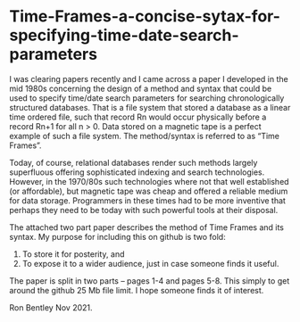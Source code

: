 # Time-Frames-a-concise-sytax-for-specifying-time-date-search-parameters

I was clearing papers recently and I came across a paper I developed in the mid 1980s concerning the design of a method and syntax that could be used to specify time/date search parameters for searching chronologically structured databases.  That is a file system that stored a database as a linear time ordered file, such that record Rn would occur physically before a record Rn+1 for all n > 0.  Data stored on a magnetic tape is a perfect example of such a file system.  The method/syntax is referred to as “Time Frames”.

Today, of course, relational databases render such methods largely superfluous offering sophisticated indexing and search technologies.  However, in the 1970/80s such technologies where not that well established (or affordable), but magnetic tape was cheap and offered a reliable medium for data storage.  Programmers in these times had to be more inventive that perhaps they need to be today with such powerful tools at their disposal.

The attached two part paper describes the method of Time Frames and its syntax.  My purpose for including this on github is two fold:
1.	To store it for posterity, and
2.	To expose it to a wider audience, just in case someone finds it useful.

The paper is split in two parts – pages 1-4 and pages 5-8.  This simply to get around the github 25 Mb file limit.  I hope someone finds it of interest.

Ron Bentley
Nov 2021.



